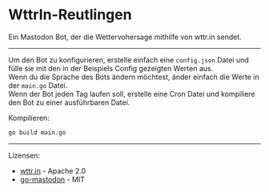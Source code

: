# WttrIn-Reutlingen
Ein Mastodon Bot, der die Wettervohersage mithilfe von wttr.in sendet.

---------------------------------

Um den Bot zu konfigurieren, erstelle einfach eine `config.json` Datei und fülle sie mit den in der Beispiels Config gezeigten Werten aus.<br/>
Wenn du die Sprache des Bots ändern möchtest, änder einfach die Werte in der `main.go` Datei.<br/>
Wenn der Bot jeden Tag laufen soll, erstelle eine Cron Datei und kompiliere den Bot zu einer ausführbaren Datei.

Kompilieren:
```bash
go build main.go
```

---------------------------------

Lizensen:
- [wttr.in](https://github.com/chubin/wttr.in) - Apache 2.0
- [go-mastodon](https://github.com/mattn/go-mastodon) - MIT